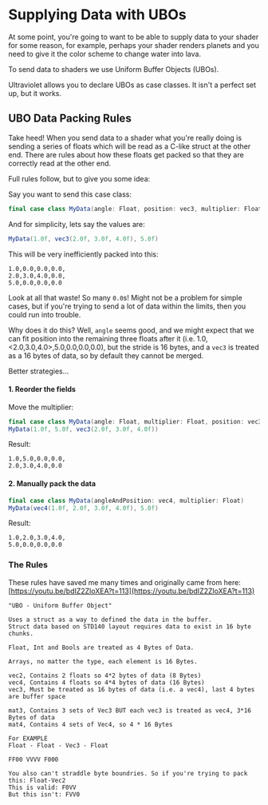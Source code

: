 # Supplying Data with UBOs

At some point, you're going to want to be able to supply data to your shader for some reason, for example, perhaps your shader renders planets and you need to give it the color scheme to change water into lava.

To send data to shaders we use Uniform Buffer Objects (UBOs).

Ultraviolet allows you to declare UBOs as case classes. It isn't a perfect set up, but it works.

## UBO Data Packing Rules

Take heed! When you send data to a shader what you're really doing is sending a series of floats which will be read as a C-like struct at the other end. There are rules about how these floats get packed so that they are correctly read at the other end.

Full rules follow, but to give you some idea:

Say you want to send this case class:

```scala
final case class MyData(angle: Float, position: vec3, multiplier: Float)
```

And for simplicity, lets say the values are:

```scala
MyData(1.0f, vec3(2.0f, 3.0f, 4.0f), 5.0f)
```

This will be very inefficiently packed into this:

```
1.0,0.0,0.0,0.0,
2.0,3.0,4.0,0.0,
5.0,0.0,0.0,0.0
```

Look at all that waste! So many `0.0`s! Might not be a problem for simple cases, but if you're trying to send a lot of data within the limits, then you could run into trouble.

Why does it do this? Well, `angle` seems good, and we might expect that we can fit position into the remaining three floats after it (i.e. 1.0,<2.0,3.0,4.0>,5.0,0.0,0.0,0.0), but the stride is 16 bytes, and a `vec3` is treated as a 16 bytes of data, so by default they cannot be merged.

Better strategies...

#### 1. Reorder the fields

Move the multiplier:

```scala
final case class MyData(angle: Float, multiplier: Float, position: vec3)
MyData(1.0f, 5.0f, vec3(2.0f, 3.0f, 4.0f))
```

Result:

```
1.0,5.0,0.0,0.0,
2.0,3.0,4.0,0.0
```

#### 2. Manually pack the data

```scala
final case class MyData(angleAndPosition: vec4, multiplier: Float)
MyData(vec4(1.0f, 2.0f, 3.0f, 4.0f), 5.0f)
```

Result:

```
1.0,2.0,3.0,4.0,
5.0,0.0,0.0,0.0
```

### The Rules

These rules have saved me many times and originally came from here: [https://youtu.be/bdIZ2ZloXEA?t=113](https://youtu.be/bdIZ2ZloXEA?t=113)

```
"UBO - Uniform Buffer Object"

Uses a struct as a way to defined the data in the buffer.
Struct data based on STD140 layout requires data to exist in 16 byte chunks.

Float, Int and Bools are treated as 4 Bytes of Data.

Arrays, no matter the type, each element is 16 Bytes.

vec2, Contains 2 floats so 4*2 bytes of data (8 Bytes)
vec4, Contains 4 floats so 4*4 bytes of data (16 Bytes)
vec3, Must be treated as 16 bytes of data (i.e. a vec4), last 4 bytes are buffer space

mat3, Contains 3 sets of Vec3 BUT each vec3 is treated as vec4, 3*16 Bytes of data
mat4, Contains 4 sets of Vec4, so 4 * 16 Bytes

For EXAMPLE
Float - Float - Vec3 - Float

FF00 VVVV F000

You also can't straddle byte boundries. So if you're trying to pack this: Float-Vec2
This is valid: F0VV
But this isn't: FVV0
```

